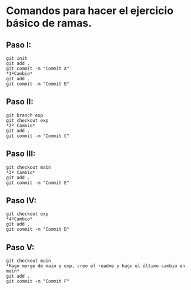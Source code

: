 # Comandos para hacer el ejercicio básico de ramas.
## Paso I:
```
git init
git add .
git commit -m "Commit A"
*1ºCambio*
git add .
git commit -m "Commit B"
```
## Paso II:
```
git branch exp
git checkout exp
*2º Cambio*
git add .
git commit -m "Commit C"
```
## Paso III:
```
git checkout main
*3º Cambio*
git add .
git commit -m "Commit E"
```
## Paso IV:
```
git checkout exp
*4ºCambio*
git add .
git commit -m "Commit D"
```
## Paso V:
```
git checkout main
*Hago merge de main y exp, creo el readme y hago el último cambio en main*
git add .
git commit -m "Commit F"
```